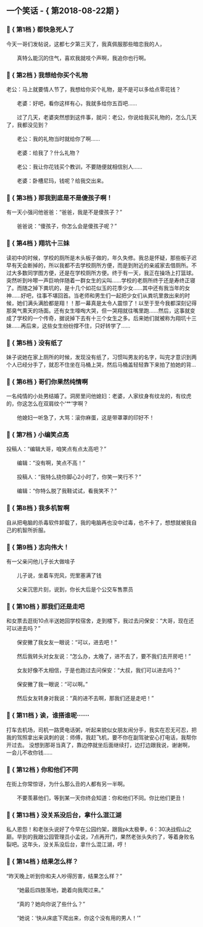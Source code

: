 ## 一个笑话 - { 第2018-08-22期 }
</hr>

### :jack_o_lantern: { 第1档 } 都快急死人了
今天一哥们发帖说，这都七夕第三天了，我真佩服那些暗恋我的人，<br/><br/>　　真特么能沉的住气，喜欢我就吱个声啊，我追你也行啊。


### :jack_o_lantern: { 第2档 } 我想给你买个礼物
老公：马上就要情人节了，我想给你买个礼物，是不是可以多给点零花钱？<br/><br/>　　老婆：好吧，看你这样有心，我就多给你五百吧……<br/><br/>　　过了几天，老婆突然想到这件事，就问：老公，你说给我买礼物的，怎么几天了，我都没见到？<br/><br/>　　老公：我的礼物当时就给你了啊……<br/><br/>　　老婆：给我了？什么礼物？<br/><br/>　　老公：我让你花钱买个教训，不要随便就相信别人……<br/><br/>　　老婆：卧槽尼玛，钱呢？给我交出来。


### :jack_o_lantern: { 第3档 } 那我到底是不是傻孩子啊！
有一天小强问他爸爸：“爸爸，我是不是傻孩子？”<br/><br/>　　爸爸说：“傻孩子，你怎么会是傻孩子呢？”


### :jack_o_lantern: { 第4档 } 翔坑十三妹
读初中的时候，学校的厕所是木头板子做的，年久失修。我总是怀疑，那些板子迟早有天会断掉的，所以我都不去学校厕所方便，而是到附近的亲戚家去借厕所。不过大多数同学图方便，还是在学校厕所方便。终于有一天，我正在操场上打篮球。突然听到咔嚓一声巨响伴随着一群女生的尖叫……学校的老厕所终于还是寿终正寝了。而随之掉下粪坑的，是十几个如花似玉的花季少女……其中还有我当年的女神……好吧，往事不堪回首。当老师和男生们一起把少女们从粪坑里救出来的时候，她们满头满脸都是翔！！那一幕真是太令人震惊了！以至于至今我都深刻记得那臭气熏天的场面。还有女生嚎啕大哭，但一哭翔就往嘴里跑……然后，这事就变成了学校的一个传奇，据说掉下去有十三个女生之多。后来她们就被称为翔坑十三妹……再后来，这些女生纷纷撑不住，只好转学了……


### :jack_o_lantern: { 第5档 } 没有纸了
妹子说她在家上厕所的时候，发现没有纸了，习惯叫男友的名字，叫完才意识到两个人已经分手了，就忍不住坐在马桶上哭，然后马桶盖轻轻靠下来拍了拍她的背...


### :jack_o_lantern: { 第6档 } 哥们你果然纯情啊
一名纯情的小处男结婚了。洞房里问他媳妇：老婆，人家纹身有纹龙的，有纹虎的，你这怎么在双肩纹个‘艹’字啊？<br/><br/>　　他媳妇一听急了，大骂：滚你麻蛋，这是带罩罩的印好不！


### :jack_o_lantern: { 第7档 } 小编笑点高
投稿人：“编辑大哥，咱笑点有点太高吧？”<br/><br/>　　编辑：“没有啊，笑点不高！”<br/><br/>　　投稿人：“我特么挠你脚心2小时了，你笑一笑行不？”<br/><br/>　　编辑：“你特么脱了我鞋试试，看我笑不？”


### :jack_o_lantern: { 第8档 } 我多机智啊
自从把电脑的杀毒软件卸载了，我的电脑再也没中过毒，也不卡了，想想就被我自己的机智所折服。


### :jack_o_lantern: { 第9档 } 志向伟大！
有一父亲问他儿子长大做啥子<br/><br/>　　儿子说，坐着车兜风，兜里塞满了钱<br/><br/>　　父亲沉思片刻，说到，你长大后是个公交车售票员


### :jack_o_lantern: { 第10档 } 那我们还是走吧
和女票去逛街10点半送她回学校宿舍，走到楼下，我过去问保安：“大哥，现在还可以进去吗？”<br/><br/>　　保安撇了我女友一眼说：“可以，进去吧！”<br/><br/>　　然后我转头对女友说：“怎么办，太晚了，进不去了，要不我们去开房吧！”<br/><br/>　　女友好像不太相信，于是也跑过去问保安：“大叔，我们可以进去吗？”<br/><br/>　　保安撇了我一眼说：“可以啊。”<br/><br/>　　然后女友转身对我说：“真的进不去啊，那我们还是走吧！”


### :jack_o_lantern: { 第11档 } 诶，谁搭谁呢······
打车去机场，司机一路煲电话粥，听起来貌似女朋友闹分手，我实在忍无可忍，把我的驾照拿出来讽刺的说：师傅，我赶飞机，要不你在副驾驶安心打电话，我帮你开过去。 没想到那哥当真了，靠边停就坐后面继续打，边打边跟我说，谢谢啊，一会儿不收你钱……


### :jack_o_lantern: { 第12档 } 你和他们不同
在街上你常惊讶，为什么那么丑的人都有另一半啊。<br/><br/>　　不要羡慕他们，等到某一天你终会知道：你和他们不同。你比他们更丑！


### :jack_o_lantern: { 第13档 } 没关系没后台，拿什么混江湖
私人恩怨！和老张头说好了今早在公园约架，跟我pk太极拳，6：30决战假山之巅。早到的我跟公园管理员小孟说，7点再开门，果然老张头失约了，等着身败名裂吧。这年头，没关系没后台，拿什么混江湖，哼！


### :jack_o_lantern: { 第14档 } 结果怎么样？
“昨天晚上听到你和夫人吵得厉害，结果怎么样？”<br/><br/>　　“她最后四肢落地，跪着向我爬过来。”<br/><br/>　　“真的？她向你说了些什么？”<br/><br/>　　“她说：‘快从床底下爬出来，你这个没有用的男人！’”

